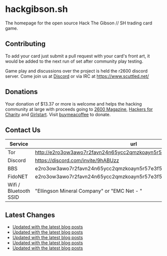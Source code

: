 # hackgibson.sh
The homepage for the open source Hack The Gibson // SH trading card game.


## Contributing

To add your card just submit a pull request with your card's front art, it would be added to the next run of set after community play testing.

Game play and discussions over the project is held the r2600 discord server. Come join us at [Discord](https://discord.com/invite/9hABUzz) or via IRC at https://www.scuttled.net/


## Donations

Your donation of $13.37 or more is welcome and helps the hacking community at large with proceeds going to [2600 Magazine](https://2600.com/), [Hackers for Charity](https://hackersforcharity.org) and [Girlstart](https://girlstart.org).  Visit [buymeacoffee](https://www.buymeacoffee.com/hackgibson.sh) to donate.


## Contact Us

Service | url
-|-
Tor | http://e2ro3ow3awo7r2favn24n65ycc2qmzkoayn5r57e3f56nvjwdcgg32ad.onion
Discord | https://discord.com/invite/9hABUzz
BBS | e2ro3ow3awo7r2favn24n65ycc2qmzkoayn5r57e3f56nvjwdcgg32ad.onion:23
FidoNET | e2ro3ow3awo7r2favn24n65ycc2qmzkoayn5r57e3f56nvjwdcgg32ad.onion:24554
Wifi / Bluetooth SSID | "Ellingson Mineral Company" or "EMC Net - <fidonet address>"

## Latest Changes
<!-- BLOG-POST-LIST:START -->
- [Updated with the latest blog posts](https://github.com/DFW2600/hackgibson.sh/commit/814700d2d2f2135cc86ba6dc48b1224453f1c016)
- [Updated with the latest blog posts](https://github.com/DFW2600/hackgibson.sh/commit/e4ed8d41a7cfeb72ff45a48633e111ab23c10623)
- [Updated with the latest blog posts](https://github.com/DFW2600/hackgibson.sh/commit/627a0aa2025d63a92e6e95b1ec20cf73b7e3023b)
- [Updated with the latest blog posts](https://github.com/DFW2600/hackgibson.sh/commit/53a22b75021611d05150aa76c71bf81e827e1104)
- [Updated with the latest blog posts](https://github.com/DFW2600/hackgibson.sh/commit/289a06a5f39ab783b0bb66826800f389bda48023)
<!-- BLOG-POST-LIST:END -->
